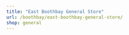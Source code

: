 ```yaml
---
title: "East Boothbay General Store"
url: /boothbay/east-boothbay-general-store/
shop: general
---
```


